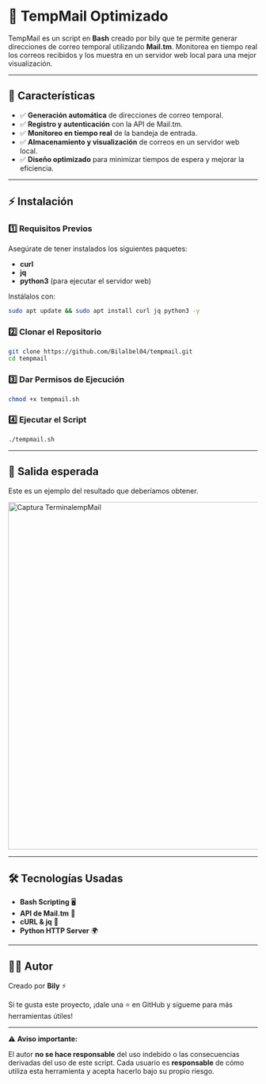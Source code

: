 # 🚀 TempMail Optimizado

TempMail es un script en **Bash** creado por bily que te permite generar direcciones de correo temporal utilizando **Mail.tm**. Monitorea en tiempo real los correos recibidos y los muestra en un servidor web local para una mejor visualización.

---

## 📌 Características

- ✅ **Generación automática** de direcciones de correo temporal.
- ✅ **Registro y autenticación** con la API de Mail.tm.
- ✅ **Monitoreo en tiempo real** de la bandeja de entrada.
- ✅ **Almacenamiento y visualización** de correos en un servidor web local.
- ✅ **Diseño optimizado** para minimizar tiempos de espera y mejorar la eficiencia.


---

## ⚡ Instalación

### 1️⃣ Requisitos Previos
Asegúrate de tener instalados los siguientes paquetes:

- **curl**
- **jq**
- **python3** (para ejecutar el servidor web)

Instálalos con:
```bash
sudo apt update && sudo apt install curl jq python3 -y
```

### 2️⃣ Clonar el Repositorio
```bash
git clone https://github.com/Bilalbel04/tempmail.git
cd tempmail
```

### 3️⃣ Dar Permisos de Ejecución
```bash
chmod +x tempmail.sh
```

### 4️⃣ Ejecutar el Script
```bash
./tempmail.sh
```

---

## 🎯 Salida esperada
Este es un ejemplo del resultado que deberíamos obtener.

<img src="https://i.imgur.com/2znbsPU.png" alt="Captura TerminalempMail" width="700">

---

## 🛠 Tecnologías Usadas
- **Bash Scripting** 🖥️
- **API de Mail.tm** 📩
- **cURL & jq** 📡
- **Python HTTP Server** 🌍

---

## 🏴‍☠️ Autor
Creado por **Bily** ⚡

Si te gusta este proyecto, ¡dale una ⭐ en GitHub y sígueme para más herramientas útiles!

---

⚠️ **Aviso importante:**  

El autor **no se hace responsable** del uso indebido o las consecuencias derivadas del uso de este script. Cada usuario es **responsable** de cómo utiliza esta herramienta y acepta hacerlo bajo su propio riesgo.
